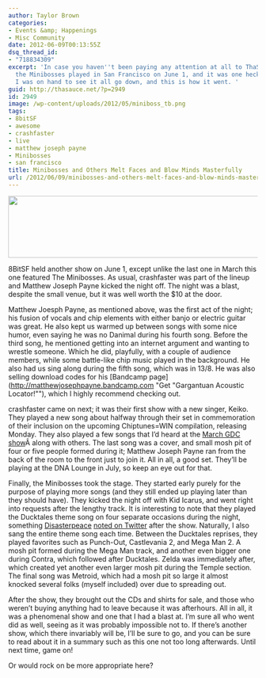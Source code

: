 ```yaml
---
author: Taylor Brown
categories:
- Events &amp; Happenings
- Misc Community
date: 2012-06-09T00:13:55Z
dsq_thread_id:
- "718834309"
excerpt: 'In case you haven''t been paying any attention at all to ThaSauce here,
  the Minibosses played in San Francisco on June 1, and it was one heck of a show.
  I was on hand to see it all go down, and this is how it went. '
guid: http://thasauce.net/?p=2949
id: 2949
image: /wp-content/uploads/2012/05/miniboss_tb.png
tags:
- 8bitSF
- awesome
- crashfaster
- live
- matthew joseph payne
- Minibosses
- san francisco
title: Minibosses and Others Melt Faces and Blow Minds Masterfully
url: /2012/06/09/minibosses-and-others-melt-faces-and-blow-minds-masterfully/
---
```


[<img class="aligncenter size-full wp-image-2842" title="minibosses-banner" src="http://thasauce.net/wp-content/uploads/2012/05/minibosses-banner.png" alt="" width="575" height="125" srcset="http://thasauce.net/wp-content/uploads/2012/05/minibosses-banner.png 575w, http://thasauce.net/wp-content/uploads/2012/05/minibosses-banner-300x65.png 300w, http://thasauce.net/wp-content/uploads/2012/05/minibosses-banner-75x16.png 75w" sizes="(max-width: 575px) 100vw, 575px" />](http://thasauce.net/wp-content/uploads/2012/05/minibosses-banner.png)

8BitSF held another show on June 1, except unlike the last one in March this one featured The Minibosses. As usual, crashfaster was part of the lineup and Matthew Joseph Payne kicked the night off. The night was a blast, despite the small venue, but it was well worth the $10 at the door.

Matthew Joesph Payne, as mentioned above, was the first act of the night; his fusion of vocals and chip elements with either banjo or electric guitar was great. He also kept us warmed up between songs with some nice humor, even saying he was no Danimal during his fourth song. Before the third song, he mentioned getting into an internet argument and wanting to wrestle someone. Which he did, playfully, with a couple of audience members, while some battle-like chip music played in the background. He also had us sing along during the fifth song, which was in 13/8. He was also selling download codes for his [Bandcamp page](http://matthewjosephpayne.bandcamp.com "Get "Gargantuan Acoustic Locator!""), which I highly recommend checking out.

crashfaster came on next; it was their first show with a new singer, Keiko. They played a new song about halfway through their set in commemoration of their inclusion on the upcoming Chiptunes=WIN compilation, releasing Monday. They also played a few songs that I&#8217;d heard at the [March GDC show](http://thasauce.net/2012/03/16/8bitsf-presents-pow-indie-music-and-developers-collide/ "Article also written by me")Â along with others. The last song was a cover, and small mosh pit of four or five people formed during it; Matthew Joseph Payne ran from the back of the room to the front just to join it. All in all, a good set. They&#8217;ll be playing at the DNA Lounge in July, so keep an eye out for that.

Finally, the Minibosses took the stage. They started early purely for the purpose of playing more songs (and they still ended up playing later than they should have). They kicked the night off with Kid Icarus, and went right into requests after the lengthy track. It is interesting to note that they played the Ducktales theme song on four separate occasions during the night, something <a title="He was just another audience member." href="http://disasterpeace.com/" target="_blank">Disasterpeace</a> [noted on Twitter](https://twitter.com/Disasterpeace/status/208843195948343296 "He also approved of it.") after the show. Naturally, I also sang the entire theme song each time. Between the Ducktales reprises, they played favorites such as Punch-Out, Castlevania 2, and Mega Man 2. A mosh pit formed during the Mega Man track, and another even bigger one during Contra, which followed after Ducktales. Zelda was immediately after, which created yet another even larger mosh pit during the Temple section. The final song was Metroid, which had a mosh pit so large it almost knocked several folks (myself included) over due to spreading out.

After the show, they brought out the CDs and shirts for sale, and those who weren&#8217;t buying anything had to leave because it was afterhours. All in all, it was a phenomenal show and one that I had a blast at. I&#8217;m sure all who went did as well, seeing as it was probably impossible not to. If there&#8217;s another show, which there invariably will be, I&#8217;ll be sure to go, and you can be sure to read about it in a summary such as this one not too long afterwards. Until next time, game on!

Or would rock on be more appropriate here?